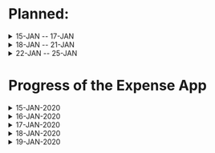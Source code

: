 # Planned:

<details>
 <summary>15-JAN -- 17-JAN</summary>
 <p>DB and Server side</p>
</details>
<details>
 <summary>18-JAN -- 21-JAN</summary>
 <p>Client side</p>
</details>
<details>
 <summary>22-JAN -- 25-JAN</summary>
 <p>Integration</p>
</details>

# Progress of the Expense App

<details>
 <summary>15-JAN-2020</summary>
 * Done intial server setup
 * Created mongoDB model for transaction
</details>

<details>
 <summary>16-JAN-2020</summary>
 <p>Coming soon...</p>
</details>

<details>
 <summary>17-JAN-2020</summary>
 <p>Coming soon...</p>
</details>

<details>
 <summary>18-JAN-2020</summary>
 <p>Coming soon...</p>
</details>

<details>
 <summary>19-JAN-2020</summary>
 <p>Coming soon...</p>
</details>
